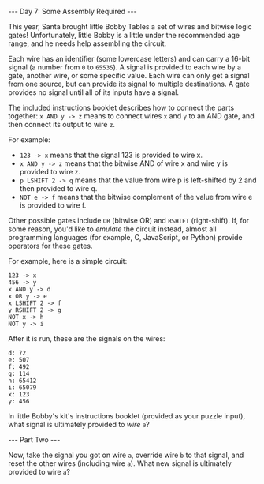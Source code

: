 --- Day 7: Some Assembly Required ---

This year, Santa brought little Bobby Tables a set of wires and bitwise logic gates! Unfortunately, little Bobby is a little under the recommended age range, and he needs help assembling the circuit.

Each wire has an identifier (some lowercase letters) and can carry a 16-bit signal (a number from `0` to `65535`). A signal is provided to each wire by a gate, another wire, or some specific value. Each wire can only get a signal from one source, but can provide its signal to multiple destinations. A gate provides no signal until all of its inputs have a signal.

The included instructions booklet describes how to connect the parts together: `x AND y -> z` means to connect wires `x` and `y` to an AND gate, and then connect its output to wire `z`.

For example:

- `123 -> x` means that the signal 123 is provided to wire x.
- `x AND y -> z` means that the bitwise AND of wire x and wire y is provided to wire z.
- `p LSHIFT 2 -> q` means that the value from wire p is left-shifted by 2 and then provided to wire q.
- `NOT e -> f` means that the bitwise complement of the value from wire e is provided to wire f.

Other possible gates include `OR` (bitwise OR) and `RSHIFT` (right-shift). If, for some reason, you'd like to *emulate* the circuit instead, almost all programming languages (for example, C, JavaScript, or Python) provide operators for these gates.

For example, here is a simple circuit:

```
123 -> x
456 -> y
x AND y -> d
x OR y -> e
x LSHIFT 2 -> f
y RSHIFT 2 -> g
NOT x -> h
NOT y -> i
```

After it is run, these are the signals on the wires:

```
d: 72
e: 507
f: 492
g: 114
h: 65412
i: 65079
x: 123
y: 456
```

In little Bobby's kit's instructions booklet (provided as your puzzle input), what signal is ultimately provided to *wire `a`*?

--- Part Two ---

Now, take the signal you got on wire `a`, override wire `b` to that signal, and reset the other wires (including wire `a`). What new signal is ultimately provided to wire `a`?
